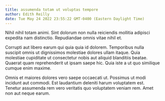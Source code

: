 ```yaml
---
title: assumenda totam ut voluptas tempore
author: Edith Reilly
date: Tue May 24 2022 23:55:22 GMT-0400 (Eastern Daylight Time)
---
```

Nihil nihil totam animi. Sint dolorum non nulla reiciendis mollitia adipisci expedita nam distinctio. Repudiandae omnis vitae nihil et.

 Corrupti aut libero earum qui quia quia id dolorem. Temporibus nulla suscipit omnis ut dignissimos molestiae dolores ullam itaque. Quia molestiae cupiditate ut consectetur nobis aut aliquid blanditiis beatae. Quaerat quam reprehenderit ut ipsam saepe hic. Quia iste a ut quo similique cumque enim maxime.

 Omnis et maiores dolores vero saepe occaecati ut. Possimus ut modi incidunt aut commodi. Est laudantium deleniti harum voluptatem est. Tenetur assumenda rem vero veritatis quo voluptatem veniam rem. Amet non aut neque earum.